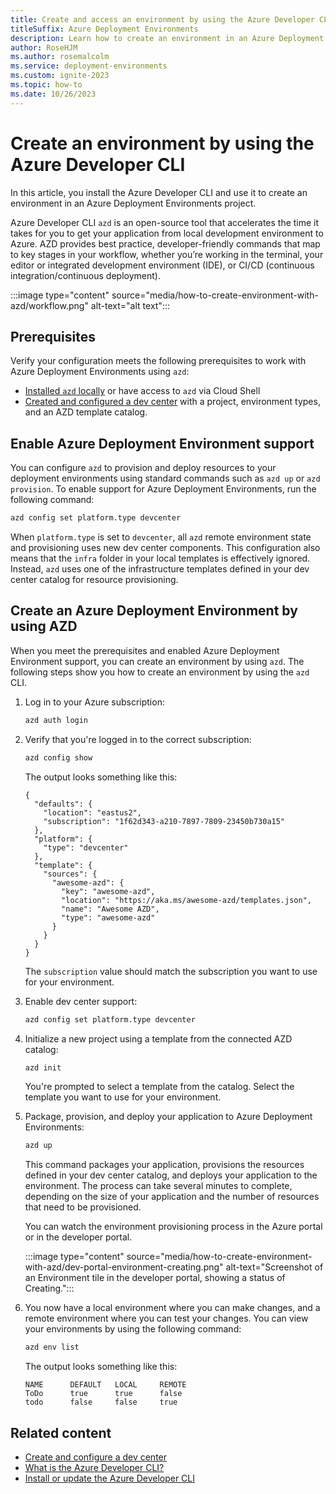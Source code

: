 ```yaml
---
title: Create and access an environment by using the Azure Developer CLI
titleSuffix: Azure Deployment Environments
description: Learn how to create an environment in an Azure Deployment Environments project by using the Azure Developer CLI.
author: RoseHJM
ms.author: rosemalcolm
ms.service: deployment-environments
ms.custom: ignite-2023
ms.topic: how-to
ms.date: 10/26/2023
---
```


# Create an environment by using the Azure Developer CLI

In this article, you install the Azure Developer CLI and use it to create an environment in an Azure Deployment Environments project.

Azure Developer CLI `azd` is an open-source tool that accelerates the time it takes for you to get your application from local development environment to Azure. AZD provides best practice, developer-friendly commands that map to key stages in your workflow, whether you’re working in the terminal, your editor or integrated development environment (IDE), or CI/CD (continuous integration/continuous deployment).

:::image type="content" source="media/how-to-create-environment-with-azd/workflow.png" alt-text="alt text":::

## Prerequisites

Verify your configuration meets the following prerequisites to work with Azure Deployment Environments using `azd`:

* [Installed `azd` locally](/azure/developer/azure-developer-cli/install-azd) or have access to `azd` via Cloud Shell
* [Created and configured a dev center](/azure/deployment-environments/quickstart-create-and-configure-devcenter) with a project, environment types, and an AZD template catalog.

## Enable Azure Deployment Environment support

You can configure `azd` to provision and deploy resources to your deployment environments using standard commands such as `azd up` or `azd provision`. To enable support for Azure Deployment Environments, run the following command:

```bash
azd config set platform.type devcenter
```

When `platform.type` is set to `devcenter`, all `azd` remote environment state and provisioning uses new dev center components. This configuration also means that the `infra` folder in your local templates is effectively ignored. Instead, `azd` uses one of the infrastructure templates defined in your dev center catalog for resource provisioning.

## Create an Azure Deployment Environment by using AZD

When you meet the prerequisites and enabled Azure Deployment Environment support, you can create an environment by using `azd`. The following steps show you how to create an environment by using the `azd` CLI.

1. Log in to your Azure subscription:
   ```bash
   azd auth login
   ```

2. Verify that you're logged in to the correct subscription:
   ```bash
   azd config show
   ```
   The output looks something like this:
   ```
   {
     "defaults": {
       "location": "eastus2",
       "subscription": "1f62d343-a210-7897-7809-23450b730a15"
     },
     "platform": {
       "type": "devcenter"
     },
     "template": {
       "sources": {
         "awesome-azd": {
           "key": "awesome-azd",
           "location": "https://aka.ms/awesome-azd/templates.json",
           "name": "Awesome AZD",
           "type": "awesome-azd"
         }
       }
     }
   }
   ```
   The `subscription` value should match the subscription you want to use for your environment.

3. Enable dev center support:
   ```bash
   azd config set platform.type devcenter
   ```

4. Initialize a new project using a template from the connected AZD catalog:
    ```bash
    azd init
    ```
    You're prompted to select a template from the catalog. Select the template you want to use for your environment.

5.  Package, provision, and deploy your application to Azure Deployment Environments:
    ```bash
    azd up
    ```
    This command packages your application, provisions the resources defined in your dev center catalog, and deploys your application to the environment. The process can take several minutes to complete, depending on the size of your application and the number of resources that need to be provisioned.

    You can watch the environment provisioning process in the Azure portal or in the developer portal.

      :::image type="content" source="media/how-to-create-environment-with-azd/dev-portal-environment-creating.png" alt-text="Screenshot of an Environment tile in the developer portal, showing a status of Creating.":::
 
6. You now have a local environment where you can make changes, and a remote environment where you can test your changes. You can view your environments by using the following command:
    ```bash
    azd env list
    ```
    The output looks something like this:
    ```
    NAME      DEFAULT   LOCAL     REMOTE
    ToDo      true      true      false
    todo      false     false     true
    ```


## Related content
- [Create and configure a dev center](/azure/deployment-environments/quickstart-create-and-configure-devcenter)
- [What is the Azure Developer CLI?](/azure/developer/azure-developer-cli/overview)
- [Install or update the Azure Developer CLI](/azure/developer/azure-developer-cli/install-azd)